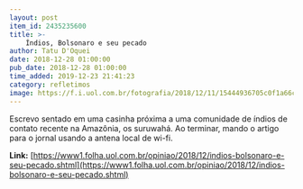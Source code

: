 ```yaml
---
layout: post
item_id: 2435235600
title: >-
    Índios, Bolsonaro e seu pecado
author: Tatu D'Oquei
date: 2018-12-28 01:00:00
pub_date: 2018-12-28 01:00:00
time_added: 2019-12-23 21:41:23
category: refletimos
image: https://f.i.uol.com.br/fotografia/2018/12/11/15444936705c0f1a66c97e1_1544493670_3x2_rt.jpg
---
```


Escrevo sentado em uma casinha próxima a uma comunidade de índios de contato recente na Amazônia, os suruwahá. Ao terminar, mando o artigo para o jornal usando a antena local de wi-fi.

**Link:** [https://www1.folha.uol.com.br/opiniao/2018/12/indios-bolsonaro-e-seu-pecado.shtml](https://www1.folha.uol.com.br/opiniao/2018/12/indios-bolsonaro-e-seu-pecado.shtml)


